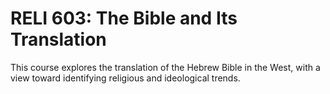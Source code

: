 # RELI 603: The Bible and Its Translation

This course explores the translation of the Hebrew Bible in the West, with a view toward identifying religious and ideological trends.
